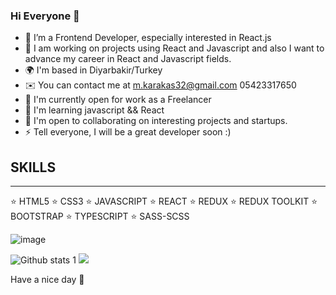 ### Hi Everyone 👋
                      

- 🔭  I’m a Frontend Developer, especially interested in React.js
- 🌱  I am working on projects using React and Javascript and also 
       I want to advance my career in React and Javascript fields.
- 🌍  I'm based in Diyarbakir/Turkey
- ✉️  You can contact me at m.karakas32@gmail.com 05423317650
- 🚀  I'm currently open for work as a Freelancer
- 🧠  I'm learning javascript && React
- 🤝  I'm open to collaborating on interesting projects and startups.
- ⚡  Tell everyone, I will be a great developer soon :)
 
 ## SKILLS
 <hr>
⭐️ HTML5
⭐️ CSS3
⭐️ JAVASCRIPT
⭐️ REACT
⭐️ REDUX
⭐️ REDUX TOOLKIT
⭐️ BOOTSTRAP
⭐️ TYPESCRIPT
⭐️ SASS-SCSS


![image](https://fiverr-res.cloudinary.com/images/t_main1,q_auto,f_auto,q_auto,f_auto/gigs/123519806/original/21b422e6242d494f43b27499e7fc7bbf93adcbd2/fix-and-debug-html-css-javascript-reactjs-code.jpg)

   
![Github stats 1](https://github-readme-stats.vercel.app/api?username=mhmtkarakas&show_icons=true&theme=gradient)   ![](https://github-readme-streak-stats.herokuapp.com/?user=/mhmtkarakas&theme=dark&hide_border=false)<br/>



Have a nice day 👋

